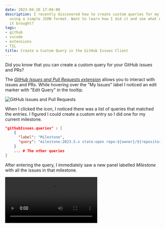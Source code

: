```yaml
---
date: 2023-04-26 17:04:00
description: I recently discovered how to create custom queries for my GitHub issues
  using a simple JSON format. Want to learn how I did it and see what new insights
  it brought?
tags:
- github
- vscode
- extensions
- TIL
title: Create a Custom Query in the GitHub Issues Client
---
```


Did you know that you can create a custom query for your GitHub issues and PRs?

The [_GitHub Issues and Pull Requests extension_](https://marketplace.visualstudio.com/items?itemName=GitHub.vscode-pull-request-github) allows you to interact with issues and PRs. While hovering over the "My Issues" label I noticed an edit marker with "Edit Query" in the tooltip.

![GitHub Issues and Pull Requests](https://jmblogstorrage.blob.core.windows.net/media/GitHub%20Issues%20and%20Pull%20Requests.png)

When I clicked the icon, I noticed there was a list of queries that matched the entries. I figured I could create a custom entry so I did one for my current milestone.

```json
"githubIssues.queries" : [
    {
      "label": "Milestone",
      "query": "milestone:2023.5.x state:open repo:${owner}/${repository} sort:created-desc"
    }
    ... # The other queries
]
```

After entering the query, I immediately saw a new panel labelled _Milestone_ with all the issues in that milestone.

<video style="max-width: 100%;" src="https://jmblogstorrage.blob.core.windows.net/media/Enable%20Github%20Issues%20and%20Pull%20Requests.mp4" controls>Enabling Github Issues and Pull Requests</video>
